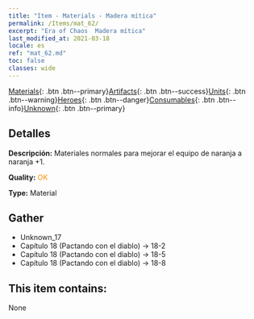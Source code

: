 ```yaml
---
title: "Item - Materials - Madera mítica"
permalink: /Items/mat_62/
excerpt: "Era of Chaos  Madera mítica"
last_modified_at: 2021-03-18
locale: es
ref: "mat_62.md"
toc: false
classes: wide
---
```

 [Materials](/es/Items/){: .btn .btn--primary}[Artifacts](/es/Items/Artifacts/){: .btn .btn--success}[Units](/es/Items/Units/){: .btn .btn--warning}[Heroes](/es/Items/Heroes/){: .btn .btn--danger}[Consumables](/es/Items/Consumables/){: .btn .btn--info}[Unknown](/es/Items/Unknown/){: .btn .btn--primary}

## Detalles
 **Descripción:** Materiales normales para mejorar el equipo de naranja a naranja +1.

 **Quality:** <span style="color: #FF8C00">OK</span>

 **Type:** Material

## Gather

*    Unknown_17 
*    Capítulo 18 (Pactando con el diablo) -> 18-2 
*    Capítulo 18 (Pactando con el diablo) -> 18-5 
*    Capítulo 18 (Pactando con el diablo) -> 18-8 

## This item contains:

  None

